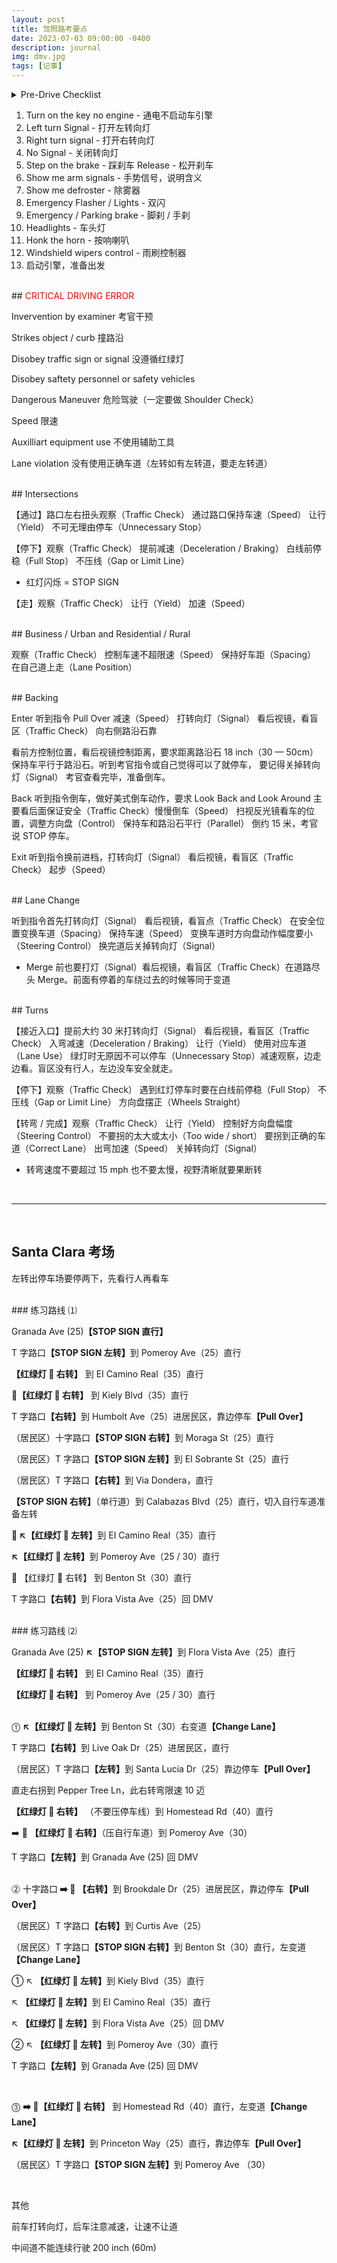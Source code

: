 ```yaml
---
layout: post
title: 驾照路考要点
date: 2023-07-03 09:00:00 -0400
description: journal
img: dmv.jpg
tags: [记事]
---
```







<details> 
    <summary>Pre-Drive Checklist</summary>
<ul><img src="{{ site.url }}{{ site.baseurl }}/assets/img/content/pre-check.png" >
</ul>
</details>

1. Turn on the key no engine - 通电不启动车引擎
2. Left turn Signal - 打开左转向灯
3. Right turn signal - 打开右转向灯
4. No Signal - 关闭转向灯
5. Step on the brake - 踩刹车   Release - 松开刹车
6. Show me arm signals - 手势信号，说明含义
7. Show me defroster - 除雾器
8. Emergency Flasher / Lights - 双闪
9. Emergency / Parking brake - 脚刹 / 手刹
10. Headlights - 车头灯
11. Honk the horn - 按响喇叭
12. Windshield wipers control - 雨刷控制器
13. 启动引擎，准备出发



<br>
## <span style="color:red">CRITICAL DRIVING ERROR</span>

Invervention by examiner 考官干预

Strikes object / curb 撞路沿

Disobey traffic sign or signal 没遵循红绿灯

Disobey saftety personnel or safety vehicles

Dangerous Maneuver 危险驾驶（一定要做 Shoulder Check）


Speed 限速

Auxilliart equipment use 不使用辅助工具

Lane violation 没有使用正确车道（左转如有左转道，要走左转道）



<br>
## Intersections 

【通过】路口左右扭头观察（Traffic Check）
通过路口保持车速（Speed）
让行（Yield）
不可无理由停车（Unnecessary Stop）


【停下】观察（Traffic Check）
提前减速（Deceleration / Braking）
白线前停稳（Full Stop）
不压线（Gap or Limit Line）

* 红灯闪烁 = STOP SIGN


【走】观察（Traffic Check）
让行（Yield）
加速（Speed）


<br>
## Business / Urban and Residential / Rural

观察（Traffic Check）
控制车速不超限速（Speed）
保持好车距（Spacing）
在自己道上走（Lane Position）




<br>
## Backing

Enter 听到指令 Pull Over 减速（Speed）
打转向灯（Signal）
看后视镜，看盲区（Traffic Check）
向右侧路沿石靠

看前方控制位置，看后视镜控制距离，要求距离路沿石 18 inch（30 — 50cm）保持车平行于路沿石。听到考官指令或自己觉得可以了就停车，
要记得关掉转向灯（Signal）
考官查看完毕，准备倒车。

Back 听到指令倒车，做好美式倒车动作，要求 Look Back and Look Around 主要看后面保证安全（Traffic Check）慢慢倒车（Speed）
扫视反光镜看车的位置，调整方向盘（Control）
保持车和路沿石平行（Parallel）
倒约 15 米，考官说 STOP 停车。

Exit 听到指令换前进档，打转向灯（Signal）
看后视镜，看盲区（Traffic Check）
起步（Speed）


<br>
## Lane Change

听到指令首先打转向灯（Signal）
看后视镜，看盲点（Traffic Check）
在安全位置变换车道（Spacing）
保持车速（Speed）
变换车道时方向盘动作幅度要小（Steering Control）
换完道后关掉转向灯（Signal）


* Merge 前也要打灯（Signal）看后视镜，看盲区（Traffic Check）在道路尽头 Merge。前面有停着的车绕过去的时候等同于变道


<br>
## Turns

【接近入口】提前大约 30 米打转向灯（Signal）
看后视镜，看盲区（Traffic Check）
入弯减速（Deceleration / Braking）
让行（Yield）
使用对应车道（Lane Use）
绿灯时无原因不可以停车（Unnecessary Stop）减速观察，边走边看。盲区没有行人，左边没车安全就走。


【停下】观察（Traffic Check）
遇到红灯停车时要在白线前停稳（Full Stop）
不压线（Gap or Limit Line）
方向盘摆正（Wheels Straight）

【转弯 / 完成】观察（Traffic Check）
让行（Yield）
控制好方向盘幅度（Steering Control）
不要拐的太大或太小（Too wide / short）
要拐到正确的车道（Correct Lane）
出弯加速（Speed）
关掉转向灯（Signal）

* 转弯速度不要超过 15 mph 也不要太慢，视野清晰就要果断转









<br>
<hr>
<br>





## Santa Clara 考场


左转出停车场要停两下，先看行人再看车

<br>
### 练习路线 ⑴

Granada Ave (25)<b>【STOP SIGN 直行】</b> 

T 字路口<b>【STOP SIGN 左转】</b>到 Pomeroy Ave（25）直行

<b>【红绿灯 🚥 右转】</b> 到 EI Camino Real（35）直行

🚶<b>【红绿灯 🚥 右转】</b> 到 Kiely Blvd（35）直行

T 字路口<b>【右转】</b>到 Humbolt Ave（25）进居民区，靠边停车<b>【Pull Over】</b>

（居民区）十字路口<b>【STOP SIGN 右转】</b>到 Moraga St（25）直行

（居民区）T 字路口<b>【STOP SIGN 左转】</b>到 EI Sobrante St（25）直行

（居民区）T 字路口<b>【右转】</b>到 Via Dondera，直行

<b>【STOP SIGN 右转】</b>（单行道）到 Calabazas Blvd（25）直行，切入自行车道准备左转

<b>🚴 ↖️【红绿灯 🚥 左转】</b>到 EI Camino Real（35）直行

<b>↖️【红绿灯 🚥 左转】</b>到 Pomeroy Ave（25 / 30）直行

🚴 【红绿灯 🚥 右转】 到 Benton St（30）直行

T 字路口<b>【右转】</b>到 Flora Vista Ave（25）回 DMV


 
<br>
### 练习路线 ⑵

Granada Ave (25) <b> ↖️【STOP SIGN 左转】</b>到 Flora Vista Ave（25）直行
    
<b>【红绿灯 🚥 右转】</b> 到 EI Camino Real（35）直行

<b>【红绿灯 🚥 右转】</b> 到 Pomeroy Ave（25 / 30）直行

<br>
⓵ <b>↖️【红绿灯 🚥 左转】</b>到 Benton St（30）右变道<b>【Change Lane】</b>

T 字路口<b>【右转】</b>到 Live Oak Dr（25）进居民区，直行

（居民区）T 字路口<b>【左转】</b>到 Santa Lucia Dr（25）靠边停车<b>【Pull Over】</b> 

直走右拐到 Pepper Tree Ln，此右转弯限速 10 迈

<b>【红绿灯 🚥 右转】</b> （不要压停车线）到 Homestead Rd（40）直行

 ➡️ 🚴 <b>【红绿灯 🚥 右转】</b>（压自行车道）到 Pomeroy Ave（30）

T 字路口<b>【左转】</b>到 Granada Ave (25) 回 DMV




<br>
⓶ 十字路口<b> ➡️ 🚴 【右转】</b>到 Brookdale Dr（25）进居民区，靠边停车<b>【Pull Over】</b>

（居民区）T 字路口<b>【右转】</b>到 Curtis Ave（25）

（居民区）T 字路口<b>【STOP SIGN 右转】</b>到 Benton St（30）直行，左变道<b>【Change Lane】</b>

① ↖️ <b>【红绿灯 🚥 左转】</b>到 Kiely Blvd（35）直行

↖️ <b>【红绿灯 🚥 左转】</b>到 EI Camino Real（35）直行

↖️ <b>【红绿灯 🚥 左转】</b>到 Flora Vista Ave（25）回 DMV

② ↖️ <b>【红绿灯 🚥 左转】</b>到 Pomeroy Ave（30）直行

T 字路口<b>【左转】</b>到 Granada Ave (25) 回 DMV

<br>


⓷ <b>➡️ 🚴【红绿灯 🚥 右转】</b> 到 Homestead Rd（40）直行，左变道<b>【Change Lane】</b>

<b>↖️【红绿灯 🚥 左转】</b>到 Princeton Way（25）直行，靠边停车<b>【Pull Over】</b>

（居民区）T 字路口<b>【STOP SIGN 左转】</b>到 Pomeroy Ave （30）

<br>

其他

前车打转向灯，后车注意减速，让速不让道

中间道不能连续行驶 200 inch (60m)